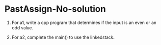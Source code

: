 # PastAssign-No-solution

1. For a1, write a cpp program that determines if the input is an even or an odd value.

2. For a2, complete the main() to use the linkedstack.

